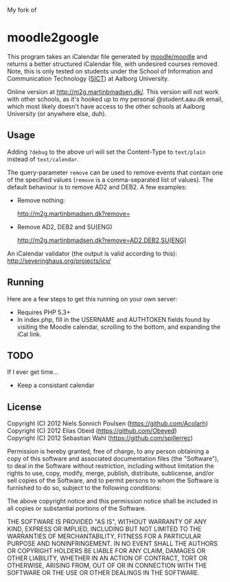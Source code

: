 My fork of

moodle2google
=============
This program takes an iCalendar file generated by [moodle/moodle](https://github.com/moodle/moodle "moodle github link") and returns a better structured iCalendar file, with undesired courses removed. Note, this is only tested on students under the School of Information and Communication Technology ([SICT](http://www.sict.aau.dk/)) at Aalborg University.

Online version at http://m2g.martinbmadsen.dk/. This version will not work with other schools, as it's hooked up to my personal @student.aau.dk email, which most likely doesn't have access to the other schools at Aalborg University (or anywhere else, duh).

Usage
-------

Adding ``?debug`` to the above url will set the Content-Type to ``text/plain``
instead of ``text/calendar``.

The query-parameter ``remove`` can be used to remove events that contain one
of the specified values (``remove`` is a comma-separated list of values).
The default behaviour is to remove AD2 and DEB2. A few examples:

* Remove nothing:

    http://m2g.martinbmadsen.dk?remove=
    
* Remove AD2, DEB2 and SU(ENG)

    http://m2g.martinbmadsen.dk?remove=AD2,DEB2,SU(ENG)


An iCalendar validator (the output is valid according to this): http://severinghaus.org/projects/icv/

Running
-------
Here are a few steps to get this running on your own server:
  * Requires PHP 5.3+
  * In index.php, fill in the USERNAME and AUTHTOKEN fields found by visiting the Moodle calendar, scrolling to the bottom, and expanding the iCal link.

TODO
-------
If I ever get time...
- Keep a consistant calendar

License
-------
Copyright (C) 2012 Niels Sonnich Poulsen (https://github.com/Acolarh)  
Copyright (C) 2012 Elias Obeid (https://github.com/Obeyed)  
Copyright (C) 2012 Sebastian Wahl (https://github.com/spillerrec)

Permission is hereby granted, free of charge, to any person
obtaining a copy of this software and associated documentation
files (the "Software"), to deal in the Software without
restriction, including without limitation the rights to use,
copy, modify, merge, publish, distribute, sublicense, and/or
sell copies of the Software, and to permit persons to whom the
Software is furnished to do so, subject to the following conditions:

The above copyright notice and this permission notice shall be
included in all copies or substantial portions of the Software.

THE SOFTWARE IS PROVIDED "AS IS", WITHOUT WARRANTY OF ANY KIND,
EXPRESS OR IMPLIED, INCLUDING BUT NOT LIMITED TO THE WARRANTIES
OF MERCHANTABILITY, FITNESS FOR A PARTICULAR PURPOSE AND
NONINFRINGEMENT. IN NO EVENT SHALL THE AUTHORS OR COPYRIGHT
HOLDERS BE LIABLE FOR ANY CLAIM, DAMAGES OR OTHER LIABILITY,
WHETHER IN AN ACTION OF CONTRACT, TORT OR OTHERWISE, ARISING
FROM, OUT OF OR IN CONNECTION WITH THE SOFTWARE OR THE USE OR
OTHER DEALINGS IN THE SOFTWARE.
